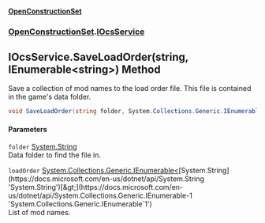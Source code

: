#### [OpenConstructionSet](index 'index')
### [OpenConstructionSet](index#OpenConstructionSet 'OpenConstructionSet').[IOcsService](pMeR1KBG0zWkoR01rh3e5A 'OpenConstructionSet.IOcsService')
## IOcsService.SaveLoadOrder(string, IEnumerable&lt;string&gt;) Method
Save a collection of mod names to the load order file. This file is contained in the game's data folder.  
```csharp
void SaveLoadOrder(string folder, System.Collections.Generic.IEnumerable<string> loadOrder);
```
#### Parameters
<a name='OpenConstructionSet_IOcsService_SaveLoadOrder(string_System_Collections_Generic_IEnumerable_string_)_folder'></a>
`folder` [System.String](https://docs.microsoft.com/en-us/dotnet/api/System.String 'System.String')  
Data folder to find the file in.
  
<a name='OpenConstructionSet_IOcsService_SaveLoadOrder(string_System_Collections_Generic_IEnumerable_string_)_loadOrder'></a>
`loadOrder` [System.Collections.Generic.IEnumerable&lt;](https://docs.microsoft.com/en-us/dotnet/api/System.Collections.Generic.IEnumerable-1 'System.Collections.Generic.IEnumerable`1')[System.String](https://docs.microsoft.com/en-us/dotnet/api/System.String 'System.String')[&gt;](https://docs.microsoft.com/en-us/dotnet/api/System.Collections.Generic.IEnumerable-1 'System.Collections.Generic.IEnumerable`1')  
List of mod names.
  

